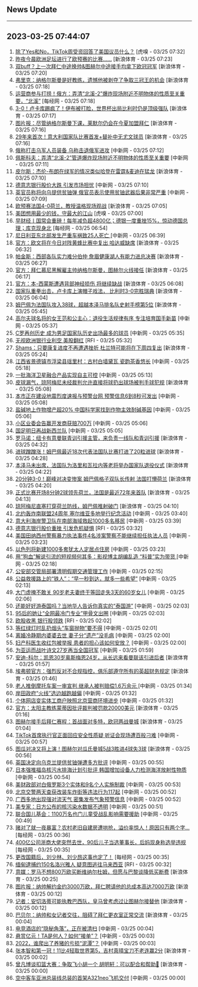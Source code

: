 ## News Update
---
2023-03-25 07:44:07
---
1. <a target="_blank" href="https://www.huxiu.com/article/915251.html">除了Yes和No，TikTok周受资回答了美国议员什么？</a> [虎嗅 - 03/25 07:32]
2. <a target="_blank" href="https://k.sina.cn/article_1698513182_p653d411e02701dqzv.html?from=sports&subch=osport">昨夜今晨欧洲足坛进行了欧预赛的比赛……</a> [新浪体育 - 03/25 07:23]
3. <a target="_blank" href="https://k.sina.cn/article_2018499075_784fda0302001mdgp.html?from=sports&subch=osport">双buff？上一次拜仁中途换帅&图赫尔中途接手均拿下欧冠冠军</a> [新浪体育 - 03/25 07:20]
4. <a target="_blank" href="https://k.sina.cn/article_2018499075_784fda0302001mdgo.html?from=sports&subch=osport">弗里克：纳格尔斯曼是好教练，遗憾他被剥夺了争取三冠王的机会</a> [新浪体育 - 03/25 07:18]
5. <a target="_blank" href="https://www.nbd.com.cn/articles/2023-03-25/2726989.html">运营商参与打捞！俄方：弄清“北溪-2”爆炸现场附近不明物体的性质至关重要，“北溪”</a> [每经网 - 03/25 07:18]
6. <a target="_blank" href="https://k.sina.cn/article_1436416680_559dfaa80010168l7.html?from=sports&subch=global">3-0！卢卡库踢疯了！伊布被打脸，世界杯出局比利时仍是顶级强队</a> [新浪体育 - 03/25 07:17]
7. <a target="_blank" href="https://k.sina.cn/article_2018499075_784fda0302001mdgm.html?from=sports&subch=osport">图片报：尽管纳格尔斯曼下课，莱默尔仍会在今夏加盟拜仁</a> [新浪体育 - 03/25 07:16]
8. <a target="_blank" href="https://k.sina.cn/article_2018499075_784fda0302001mdgn.html?from=sports&subch=osport">29年来首次！意大利国家队比赛首发+替补中无尤文球员</a> [新浪体育 - 03/25 07:16]
9. <a target="_blank" href="http://www.chinanews.com//gj/2023/03-25/9978378.shtml">俄称打击乌军人员装备 乌称击退俄军进攻</a> [中新网 - 03/25 07:12]
10. <a target="_blank" href="http://www.chinanews.com//gj/2023/03-25/9978376.shtml">佩斯科夫：弄清“北溪-2”管道爆炸现场附近不明物体的性质至关重要</a> [中新网 - 03/25 07:11]
11. <a target="_blank" href="https://k.sina.cn/article_2018499075_784fda0302001mdgl.html?from=sports&subch=osport">皮尔斯：杰伦-布朗在绿军的情况类似哈登在雷霆&麦迪在猛龙</a> [新浪体育 - 03/25 07:10]
12. <a target="_blank" href="http://www.chinanews.com//cj/2023/03-25/9978375.shtml">德意志银行股价大跌 引发市场担忧</a> [中新网 - 03/25 07:10]
13. <a target="_blank" href="http://www.chinanews.com//gj/2023/03-25/9978374.shtml">英官员称将向乌提供贫铀弹 俄官员表示使用贫铀武器后果非常严重</a> [中新网 - 03/25 07:09]
14. <a target="_blank" href="https://k.sina.cn/article_2018499075_784fda0302001mdgi.html?from=sports&subch=osport">欧预赛法国4-0荷兰，教授温格现场观战</a> [新浪体育 - 03/25 07:05]
15. <a target="_blank" href="https://www.huxiu.com/article/915866.html">美团想用最少的钱，守最大的江山</a> [虎嗅 - 03/25 07:00]
16. <a target="_blank" href="https://www.nbd.com.cn/articles/2023-03-24/2726720.html">早财经丨国常会重磅！每年减负超4800亿；德银一度重挫15%，惊动德国总理；库克现身北</a> [每经网 - 03/25 06:54]
17. <a target="_blank" href="http://www.chinanews.com//gj/2023/03-25/9978372.shtml">尼日利亚东北部发生严重车祸致25人死亡 </a> [中新网 - 03/25 06:39]
18. <a target="_blank" href="https://k.sina.cn/article_2018499075_784fda0302001mdfy.html?from=sports&subch=osport">官方：欧文将在今日对阵黄蜂比赛中复出 哈达威缺席</a> [新浪体育 - 03/25 06:32]
19. <a target="_blank" href="https://k.sina.cn/article_2018499075_784fda0302001mdfx.html?from=sports&subch=osport">帕金斯：西部各队实力难分伯仲 詹眉健康湖人有能力进总决赛</a> [新浪体育 - 03/25 06:27]
20. <a target="_blank" href="https://k.sina.cn/article_1698513182_653d411e04001dqze.html?from=sports&subch=osport">官方：拜仁慕尼黑解雇主帅纳格尔斯曼，图赫尔火线接任</a> [新浪体育 - 03/25 06:17]
21. <a target="_blank" href="https://k.sina.cn/article_2018499075_784fda0302001mdfq.html?from=sports&subch=osport">官方：本-西蒙斯遭遇背部神经损伤 将继续缺战</a> [新浪体育 - 03/25 06:08]
22. <a target="_blank" href="https://k.sina.cn/article_7243168542_m1afb9fb1e001019o8l.html?from=sports&subch=global">国家队重拳出击，卢卡库上演帽子戏法， 比利时3-0完胜瑞典</a> [新浪体育 - 03/25 06:04]
23. <a target="_blank" href="https://k.sina.cn/article_2018499075_784fda0302001mdf9.html?from=sports&subch=osport">姆巴佩为法国队攻入38球，超越本泽马排名队史射手榜第5位</a> [新浪体育 - 03/25 05:45]
24. <a target="_blank" href="http://www.chinanews.com//ty/2023/03-25/9978370.shtml">高尔夫球名将的女王范和公主心：退役生活规律有序 专注培育国手新苗</a> [中新网 - 03/25 05:37]
25. <a target="_blank" href="http://www.chinanews.com//ty/2023/03-25/9978368.shtml">C罗再创历史 成为男足国家队历史出场最多的球员</a> [中新网 - 03/25 05:35]
26. <a target="_blank" href="https://www.rfi.fr/cn/%E5%9B%BD%E9%99%85%E6%8A%A5%E9%81%93/20230324-%E6%8B%9C%E7%99%BB-%E4%B8%AD%E5%9B%BD%E5%B0%9A%E6%9C%AA%E8%BF%90%E4%BA%A4%E6%AD%A6%E5%99%A8%E7%BB%99%E4%BF%84%E7%BD%97%E6%96%AF">无视欧洲银行业利空 美股翻红</a> [RFI - 03/25 05:32]
27. <a target="_blank" href="https://k.sina.cn/article_2018499075_784fda0302001mdev.html?from=sports&subch=osport">Shams：只要康复进度不再遭遇挫折 杜兰特可能将在下周四复出</a> [新浪体育 - 03/25 05:24]
28. <a target="_blank" href="http://www.chinanews.com//sh/2023/03-25/9978365.shtml">江西省景德镇市浮梁县瑶里村：古村白墙黛瓦 瓷韵茶香悠长</a> [中新网 - 03/25 05:18]
29. <a target="_blank" href="http://www.chinanews.com//gn/2023/03-25/9978364.shtml">一批海洋卫星融合产品实现自主可控</a> [中新网 - 03/25 05:13]
30. <a target="_blank" href="https://k.sina.cn/article_2018499075_784fda0302001mdeu.html?from=sports&subch=osport">皮球漏气，琼阿梅尼未经裁判允许直接将球扔出球场被判手球犯规</a> [新浪体育 - 03/25 05:08]
31. <a target="_blank" href="http://www.chinanews.com//sh/2023/03-25/9978359.shtml">本市正在建设地震烈度速报与预警台网 预警信息6到8秒可发出</a> [中新网 - 03/25 05:08]
32. <a target="_blank" href="http://www.chinanews.com//gn/2023/03-25/9978358.shtml">盐碱地上作物增产超20% 中国科学家找到作物主效耐碱基因</a> [中新网 - 03/25 05:06]
33. <a target="_blank" href="http://www.chinanews.com//sh/2023/03-25/9978357.shtml">小区业委会告赢开发商获赔700万</a> [中新网 - 03/25 05:06]
34. <a target="_blank" href="http://www.chinanews.com//ty/2023/03-25/9978356.shtml">国足明日再战新西兰队</a> [中新网 - 03/25 05:05]
35. <a target="_blank" href="https://k.sina.cn/article_2018499075_784fda0302001mdej.html?from=sports&subch=osport">罗马诺：纽卡有意曼联青训引援主管，来负责一线队和青训引援</a> [新浪体育 - 03/25 04:32]
36. <a target="_blank" href="https://k.sina.cn/article_2018499075_784fda0302001mdei.html?from=sports&subch=osport">进球蹭蹭涨！姆巴佩最近18次代表法国队比赛打进了20粒进球</a> [新浪体育 - 03/25 04:28]
37. <a target="_blank" href="https://k.sina.cn/article_7243168542_m1afb9fb1e001019o84.html?from=sports&subch=global">本泽马未出席，法国队为洛里和瓦拉内等老将举办国家队退役仪式</a> [新浪体育 - 03/25 04:22]
38. <a target="_blank" href="https://k.sina.cn/article_7354218509_1b658780d001014y36.html?from=sports&subch=global">20分钟3-0！巅峰对决变惨案 姆巴佩格子双队长传射 法国打懵荷兰</a> [新浪体育 - 03/25 04:20]
39. <a target="_blank" href="https://k.sina.cn/article_2018499075_784fda0302001mdec.html?from=sports&subch=osport">正式比赛开场8分钟2球领先荷兰，法国是最近72年来首队</a> [新浪体育 - 03/25 04:13]
40. <a target="_blank" href="https://k.sina.cn/article_2018499075_784fda0302001mde9.html?from=sports&subch=osport">琼阿梅尼直塞打穿荷兰防线，姆巴佩推射破门</a> [新浪体育 - 03/25 04:10]
41. <a target="_blank" href="http://www.chinanews.com//gj/2023/03-25/9978355.shtml">北约轰炸南联盟24周年 塞尔维亚多地举行纪念活动</a> [中新网 - 03/25 03:40]
42. <a target="_blank" href="http://www.chinanews.com//gj/2023/03-25/9978354.shtml">意大利海岸警卫队在南部海域救起1000多名移民</a> [中新网 - 03/25 03:39]
43. <a target="_blank" href="https://www.rfi.fr/cn/%E8%B4%A2%E7%BB%8F%E5%BF%AB%E8%AE%AF/20230324-%E6%97%A0%E8%A7%86%E6%AC%A7%E6%B4%B2%E9%93%B6%E8%A1%8C%E4%B8%9A%E5%88%A9%E7%A9%BA-%E7%BE%8E%E8%82%A1%E7%BF%BB%E7%BA%A2">德意志银行股价重挫 引发危机疑惧</a> [RFI - 03/25 03:32]
44. <a target="_blank" href="http://www.chinanews.com//gj/2023/03-25/9978352.shtml">美国田纳西州警察暴力执法事件4名涉案警察不能继续担任执法人员</a> [中新网 - 03/25 03:23]
45. <a target="_blank" href="http://www.chinanews.com//gj/2023/03-25/9978353.shtml">以色列将新建1000多套犹太人定居点住房</a> [中新网 - 03/25 03:23]
46. <a target="_blank" href="http://www.chinanews.com//sh/2023/03-25/9978349.shtml">用“狗血”解说引流的短视频何其多：影视博主胡编乱造 “科普”实为带货 </a> [中新网 - 03/25 02:18]
47. <a target="_blank" href="http://www.chinanews.com//gn/2023/03-25/9978350.shtml">公安部交管局部署清明假期交通管理工作</a> [中新网 - 03/25 02:15]
48. <a target="_blank" href="http://www.chinanews.com//sh/2023/03-25/9978351.shtml">公益救援路上的“铁人”：“早一秒到达，就多一些希望”</a> [中新网 - 03/25 02:13]
49. <a target="_blank" href="http://www.chinanews.com//sh/2023/03-25/9978348.shtml">大门虚掩不敢关 90岁老夫妻终于等回走失3天的60岁女儿</a> [中新网 - 03/25 02:06]
50. <a target="_blank" href="http://www.chinanews.com//sh/2023/03-25/9978347.shtml">还能好好游泰国吗？当地华人告诉你真实的“泰国游”</a> [中新网 - 03/25 02:03]
51. <a target="_blank" href="http://www.chinanews.com//sh/2023/03-25/9978346.shtml">95后的她让“全网最冷门专业”甲骨文出圈</a> [中新网 - 03/25 02:03]
52. <a target="_blank" href="https://www.rfi.fr/cn/%E8%B4%A2%E7%BB%8F%E5%BF%AB%E8%AE%AF/20230324-%E5%BE%B7%E6%84%8F%E5%BF%97%E9%93%B6%E8%A1%8C%E8%82%A1%E4%BB%B7%E9%87%8D%E6%8C%AB-%E5%BC%95%E5%8F%91%E5%8D%B1%E6%9C%BA%E7%96%91%E6%83%A7">欧股收黑 银行股领跌</a> [RFI - 03/25 02:02]
53. <a target="_blank" href="http://www.chinanews.com//sh/2023/03-25/9978345.shtml">等红绿灯时乱扔烟头“车窗抛物”要不得</a> [中新网 - 03/25 02:01]
54. <a target="_blank" href="http://www.chinanews.com//sh/2023/03-25/9978344.shtml">离婚冷静期内婆婆去世 妻子分“遗产”没毛病</a> [中新网 - 03/25 02:00]
55. <a target="_blank" href="http://www.chinanews.com//sh/2023/03-25/9978343.shtml">妇产科医生收红包被举报 患者的担心该如何安放？</a> [中新网 - 03/25 02:00]
56. <a target="_blank" href="http://www.chinanews.com//ty/2023/03-25/9978342.shtml">为亚运而战叶诗文27岁再当全国冠军</a> [中新网 - 03/25 01:59]
57. <a target="_blank" href="https://k.sina.cn/article_2018499075_784fda0302001mdd9.html?from=sports&subch=osport">安迪-科尔：凯恩30岁奥斯梅恩24岁，从长远来看曼联该引进后者</a> [新浪体育 - 03/25 01:57]
58. <a target="_blank" href="https://k.sina.cn/article_2018499075_784fda0302001mdd8.html?from=sports&subch=osport">埃弗顿官方：强烈反对不合规指控，俱乐部遵守所有的英超财务规定</a> [新浪体育 - 03/25 01:46]
59. <a target="_blank" href="http://www.chinanews.com//sh/2023/03-25/9978341.shtml">老人推倒摩托车案一审宣判 继承人被判赔偿1.6万余元 </a> [中新网 - 03/25 01:34]
60. <a target="_blank" href="http://www.chinanews.com//gj/2023/03-25/9978340.shtml">岸田政府“火线”选边越跑越偏</a> [中新网 - 03/25 01:32]
61. <a target="_blank" href="http://www.chinanews.com//sh/2023/03-25/9978339.shtml">个体网店变实体工商户映照北京营商环境进步</a> [中新网 - 03/25 01:32]
62. <a target="_blank" href="https://k.sina.cn/article_2018499075_784fda0302001mdd0.html?from=sports&subch=osport">官方：太阳主教练蒙蒂因批评裁判被罚款20000美元</a> [新浪体育 - 03/25 01:16]
63. <a target="_blank" href="https://k.sina.cn/article_2018499075_784fda0302001mdcv.html?from=sports&subch=osport">图赫尔接手后拜仁赛程：首战面对多特，欧冠两战曼城</a> [新浪体育 - 03/25 01:04]
64. <a target="_blank" href="http://www.chinanews.com//gj/2023/03-25/9978338.shtml">TikTok首席执行官正面回应安全性质疑 听证会现场遭百般刁难</a> [中新网 - 03/25 00:57]
65. <a target="_blank" href="https://k.sina.cn/article_2018499075_784fda0302001mdcs.html?from=sports&subch=osport">图瓜对决又将上演！图赫尔对瓜氏曼城5战3胜进4球失3球</a> [新浪体育 - 03/25 00:56]
66. <a target="_blank" href="http://www.chinanews.com//gj/2023/03-25/9978337.shtml">英国决定向乌克兰提供贫铀弹遭多方批评</a> [中新网 - 03/25 00:55]
67. <a target="_blank" href="http://www.chinanews.com//gj/2023/03-25/9978336.shtml">日本强推福岛核污水排海计划引批评 韩国增加设备人力检测海洋放射性物质</a> [中新网 - 03/25 00:54]
68. <a target="_blank" href="http://www.chinanews.com//gj/2023/03-25/9978335.shtml">美财政部对白俄罗斯3个实体和9名个人实施制裁</a> [中新网 - 03/25 00:53]
69. <a target="_blank" href="http://www.chinanews.com//gn/2023/03-25/9978333.shtml">北京交警两天查获改装车炸街等违法行为117起</a> [中新网 - 03/25 00:52]
70. <a target="_blank" href="http://www.chinanews.com//sh/2023/03-25/9978334.shtml">广西多地出现强对流天气 密集发布气象预警信息</a> [中新网 - 03/25 00:52]
71. <a target="_blank" href="http://www.chinanews.com//gj/2023/03-25/9978332.shtml">美专家：日方公布的核污染水数据不透明</a> [中新网 - 03/25 00:51]
72. <a target="_blank" href="http://www.chinanews.com//gj/2023/03-25/9978330.shtml">联合国儿基会：1100万名也门儿童受战乱影响需要援助</a> [中新网 - 03/25 00:49]
73. <a target="_blank" href="https://www.nbd.com.cn/articles/2023-03-25/2726960.html">赌对了就一夜暴富？农村老旧自建房遭哄抢，溢价率惊人！原因只有两个字…</a> [每经网 - 03/25 00:36]
74. <a target="_blank" href="https://www.nbd.com.cn/articles/2023-03-25/2726959.html">400亿公司浙商大佬突然去世，90后儿子当选董事长，后妈现身称选举违规</a> [每经网 - 03/25 00:35]
75. <a target="_blank" href="https://www.nbd.com.cn/articles/2023-03-25/2726958.html">更改国籍后，刘少林、刘少昂这事也定了！</a> [每经网 - 03/25 00:35]
76. <a target="_blank" href="https://www.rfi.fr/cn/%E8%B4%A2%E7%BB%8F%E5%BF%AB%E8%AE%AF/20230324-%E6%AC%A7%E8%82%A1%E6%94%B6%E9%BB%91-%E9%93%B6%E8%A1%8C%E8%82%A1%E9%A2%86%E8%B7%8C">缅甸逮捕约150名洛兴雅人 疑意图逃往马来西亚</a> [RFI - 03/25 00:32]
77. <a target="_blank" href="https://k.sina.cn/article_2018499075_784fda0302001mdcj.html?from=sports&subch=osport">意媒：罗马不想800万欧买断维纳尔杜姆，但愿与巴黎谈降低买断费</a> [新浪体育 - 03/25 00:25]
78. <a target="_blank" href="https://k.sina.cn/article_2018499075_784fda0302001mdci.html?from=sports&subch=osport">图片报：纳帅解约金约3000万欧，拜仁聘请他的总成本高达7000万欧</a> [新浪体育 - 03/25 00:12]
79. <a target="_blank" href="https://k.sina.cn/article_2018499075_784fda0302001mdch.html?from=sports&subch=osport">记者：安切洛蒂可能执教巴西队，皇马曾考虑过让图赫尔接替他</a> [新浪体育 - 03/25 00:12]
80. <a target="_blank" href="https://k.sina.cn/article_2018499075_784fda0302001mdca.html?from=sports&subch=osport">巴贝尔：纳帅和女记者交往，阻碍了拜仁更衣室正常交流</a> [新浪体育 - 03/25 00:04]
81. <a target="_blank" href="http://www.chinanews.com//ty/2023/03-25/9978328.shtml">电竞酒店的“隐秘角落”，正在被清扫</a> [中新网 - 03/25 00:04]
82. <a target="_blank" href="http://www.chinanews.com//cj/2023/03-25/9978327.shtml">悬赏亿元！TA是何人？如何“接单”？</a> [中新网 - 03/25 00:03]
83. <a target="_blank" href="http://www.chinanews.com//cj/2023/03-25/9978326.shtml">2022，谁爬出了养猪的亏损“泥潭”？</a> [中新网 - 03/25 00:03]
84. <a target="_blank" href="https://k.sina.cn/article_5559864694_14b64cd76001013lur.html?from=sports&subch=pingpang">张本智和第一冠！11比4轻取世界第5，吉村真晴宝刀不老连赢2分</a> [新浪体育 - 03/25 00:02]
85. <a target="_blank" href="https://k.sina.cn/article_2018499075_784fda0302001mdc9.html?from=sports&subch=osport">曾凡博谈扣篮大赛：争取飞小胡一个 胡明轩：可以配合和帮助👀</a> [新浪体育 - 03/25 00:00]
86. <a target="_blank" href="http://www.chinanews.com//cj/2023/03-25/9978325.shtml">空中客车亚洲总装线总装的首架A321neo飞机交付</a> [中新网 - 03/25 00:00]
